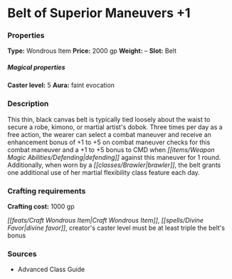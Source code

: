 ﻿---
Title: "Belt of Superior Maneuvers +1"
Type: "Wondrous Item"
Price: "2000 gp"
Weight: "–"
Slot: "Belt"
Caster level: "5"
Aura: "faint evocation"
Description: |
  "This thin, black canvas belt is typically tied loosely about the waist to secure a robe, kimono, or martial artist's dobok. Three times per day as a free action, the wearer can select a combat maneuver and receive an enhancement bonus of +1 to +5 on combat maneuver checks for this combat maneuver and a +1 to +5 bonus to CMD when defending against this maneuver for 1 round. Additionally, when worn by a brawler, the belt grants one additional use of her martial flexibility class feature each day."
Crafting cost: "1000 gp"
Sources: "['Advanced Class Guide']"
---

# Belt of Superior Maneuvers +1

### Properties

**Type:** Wondrous Item **Price:** 2000 gp **Weight:** – **Slot:** Belt

##### Magical properties

**Caster level:** 5 **Aura:** faint evocation

### Description

This thin, black canvas belt is typically tied loosely about the waist to secure a robe, kimono, or martial artist's dobok. Three times per day as a free action, the wearer can select a combat maneuver and receive an enhancement bonus of +1 to +5 on combat maneuver checks for this combat maneuver and a +1 to +5 bonus to CMD when _[[items/Weapon Magic Abilities/Defending|defending]]_ against this maneuver for 1 round. Additionally, when worn by a _[[classes/Brawler|brawler]]_, the belt grants one additional use of her martial flexibility class feature each day.

### Crafting requirements

**Crafting cost:** 1000 gp

_[[feats/Craft Wondrous Item|Craft Wondrous Item]]_, _[[spells/Divine Favor|divine favor]]_, creator's caster level must be at least triple the belt's bonus

### Sources

* Advanced Class Guide